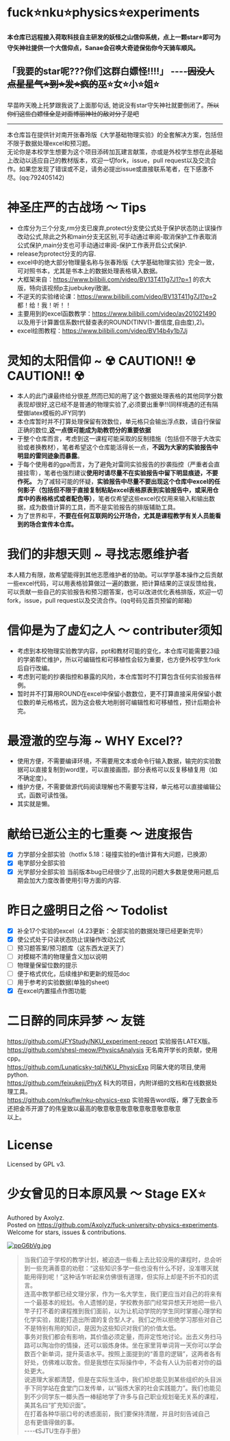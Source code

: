 # fuck⭐nku⭐physics⭐experiments

**本仓库已远程接入荷取科技自主研发的妖怪之山信仰系统，点上一颗star⭐即可为守矢神社提供一个大信仰点，Sanae会召唤大奇迹保佑你今天骑车顺风。**  

## 「我要的star呢???你们这群白嫖怪!!!!」      ----~~因没人点星星气⭐到⭐发⭐疯的~~巫⭐女⭐小⭐姐⭐

早苗昨天晚上托梦跟我说了上面那句话, 她说没有star守矢神社就要倒闭了。~~所以你们这些白嫖怪全是对面博丽神社的敌对分子是吧~~

---

本仓库旨在提供针对南开张春玲版《大学基础物理实验》的全套解决方案，包括但不限于数据处理excel和预习题。  
无论你是本校学生想要为这个项目添砖加瓦建言献策，亦或是外校学生想在此基础上改动以适应自己的教材版本，欢迎一切fork，issue，pull request以及交流合作。如果您发现了错误或不足，请务必提出issue或直接联系笔者，在下感激不尽。(qq:792405142) 

# 神圣庄严的古战场 ～ Tips

- 仓库分为三个分支,rm分支已废弃,protect分支使公式处于保护状态防止误操作改动公式,除此之外和main分支无区别,可手动通过审阅-取消保护工作表取消公式保护,main分支也可手动通过审阅-保护工作表开启公式保护.
- release为protect分支的内容.
- excel中的绝大部分物理量名称与张春玲版《大学基础物理实验》完全一致，可对照书本，尤其是书本上的数据处理表格填入数据。
- 大框架来自：https://www.bilibili.com/video/BV13T411g7J1?p=1 的农大版，特向该视频p主juebukeyi致谢。
- 不逆天的实验绪论课：https://www.bilibili.com/video/BV13T411g7J1?p=2 都！给！我！听！！
- 主要用到的excel函数教学：https://www.bilibili.com/video/av201021490 以及用于计算置信系数t代替查表的ROUND(TINV(1-置信度,自由度),2)。
- excel绘图教程：https://www.bilibili.com/video/BV14b4y1b7Jj

# 灵知的太阳信仰 ~ ☢ CAUTION!! ☢ CAUTION!! ☢

- 本人的此门课最终给分很差,然而已知的用了这个数据处理表格的其他同学分数表现却很好,这已经不是普通的物理实验了,必须要出重拳!!(同样境遇的还有隔壁做latex模板的JFY同学)
- 本仓库暂时并不打算处理保留有效数位，单元格只会输出浮点数，请自行保留正确的数位,**这一点很可能成为助教罚分的重要依据**
- 于整个仓库而言，考虑到这一课程可能采取的反制措施（包括但不限于大改实验或者换教材），笔者希望这个仓库能活得长一点，**不因为大家的实验报告中明显的雷同迹象而暴露**。  
- 于每个使用者的gpa而言，为了避免对雷同实验报告的抄袭指控（严重者会直接挂零），笔者也强烈建议**使用时请尽量不在实验报告中留下明显痕迹，不要作死。**  为了减轻可能的怀疑，**实验报告中尽量不要出现这个仓库中excel的任何影子（包括但不限于直接复制粘贴excel表格原表到实验报告中，或采用仓库中的表格格式或者配色等）**，笔者仅希望这些excel仅仅用来输入和输出数据，成为数值计算的工具，而不是实验报告的排版辅助工具。
- 为了世界和平，**不要在任何互联网的公开场合，尤其是课程教学有关人员能看到的场合宣传本仓库。**   

# 我们的非想天则 ~ 寻找志愿维护者

本人精力有限，故希望能得到其他志愿维护者的协助。可以学学基本操作之后贡献一些excel代码，可以用表格验算做过一遍的数据，把计算结果的正误反馈给我，可以贡献一些自己的实验报告和预习题答案，也可以改进优化表格排版，欢迎一切fork，issue，pull request以及交流合作。(qq号码见首页预留的邮箱)

# 信仰是为了虚幻之人 ～ contributer须知

- 考虑到本校物理实验教学内容，ppt和教材可能的变化，本仓库可能需要23级的学弟帮忙维护，所以可编辑性和可移植性会较为重要，也方便外校学生fork后自行改编。
- 考虑到可能的抄袭指控和暴露的风险，本仓库暂时不打算包含任何实验报告样例。
- 暂时并不打算用ROUND在excel中保留小数数位，更不打算直接采用保留小数位数的单元格格式，因为这会极大地削弱可编辑性和可移植性，预计后期会补完。

# 最澄澈的空与海 ~ WHY Excel??

- 使用方便，不需要编译环境，不需要用文本或命令行输入数据，输完的实验数据可以直接复制到word里，可以直接画图，部分表格可以反复移植复用（如不确定度）。
- 维护方便，不需要做源代码阅读理解也不需要写注释，单元格可以直接编辑公式，函数可读性强。
- 其实就是懒。

# 献给已逝公主的七重奏 ～ 进度报告

- [x] 力学部分全部实验（hotfix 5.18：碰撞实验的e值计算有大问题，已换源）
- [x] 电学部分全部实验
- [x] 光学部分全部实验
当前版本bug已经很少了,出现的问题大多数是使用问题,后期会加大力度改善使用引导方面的内容.

# 昨日之盛明日之俗 ～ Todolist

- [x] 补全17个实验的excel（4.23更新：全部实验的数据处理已经更新完毕）
- [x] 使公式处于只读状态防止误操作改动公式
- [ ] 预习题答案/预习题库（这东西太逆天了）
- [ ] 对模糊不清的物理量含义加以说明
- [ ] 物理量保留位数的提示
- [ ] 便于格式优化，后续维护和更新的规范doc
- [ ] 用于参考的实验数据(单独的sheet)
- [x] 在excel内置描点作图功能

# 二日醉的同床异梦 ～ 友链

https://github.com/JFYStudy/NKU_experiment-report 实验报告LATEX版。  
https://github.com/shesl-meow/PhysicsAnalysis 无名南开学长的贡献，使用cpp。  
https://github.com/Lunaticsky-tql/NKU_PhysicExp 同届大佬的项目,使用python.  
https://github.com/feixukeji/PhyX 科大的项目，内附详细的文档和在线数据处理工具。  
https://github.com/nkuflw/nku-physics-exp 实验报告word版，爆了无数金币还把金币开源了的伟皇致以最高的敬意敬意敬意敬意敬意敬意敬意  
以上。

# License

Licensed by GPL v3.

# 少女曾见的日本原风景 ～ Stage EX⭐

Authored by Axolyz.  
Posted on https://github.com/Axolyz/fuck-university-physics-experiments.  
Welcome for stars, issues & contributions.  

[![ppG6bVg.jpg](https://s1.ax1x.com/2023/03/17/ppG6bVg.jpg)](https://imgse.com/i/ppG6bVg)  

> 当我们迫于学校的教学计划，被迫选一些看上去比较没用的课程时，总会听到一些充满善意的劝慰：“这些知识多学一些也没有什么不好，没准哪天就能用得到呢！”这种话乍听起来仿佛很有道理，但实际上却是不折不扣的谎言。  
> 连高中教学都已经文理分家，作为一名大学生，我们更应当对自己的将来有一个最基本的规划。令人遗憾的是，学校教务部门经常异想天开地把一些八竿子打不着的课程推到我们面前，以为让机动学院的学生同时掌握心理学和化学实验，就能打造出所谓的复合型人才。我们之所以拒绝学习那些对自己不是特别有用的知识，是因为这些知识对我们的价值太低。  
> 事务对我们都会有影响，其价值必须定量，而非定性地讨论。出去义务扫马路可以陶冶你的情操，还可以锻炼身体。坐在家里背单词背一天你可以学会数百个新单词，提升英语水平。按照上面提到的“善意的逻辑”，这两者各有好处，仿佛难以取舍。但是我想在实际操作中，不会有人认为前者对你的益处更大。  
> 说道理大家都清楚，但是在实际生活中，我们却总能见到某些组织的头目派手下同学站在食堂门口发传单，以“锻炼大家的社会实践能力”。我们也能见到不少同学东一榔头西一棒槌地学了许多与自己职业规划毫无关系的课程，美其名曰“扩充知识面”。  
> 在打着各种华丽口号的诱惑面前，我们要保持清醒，并且时刻告诫自己  
> 总有更值得做的事。  
> ----《SJTU生存手册》  
